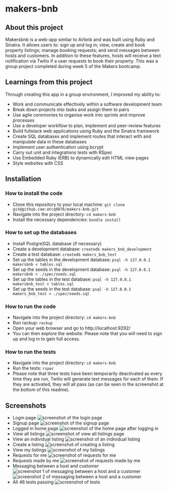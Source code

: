 # makers-bnb

## About this project
Makersbnb is a web-app similar to Airbnb and was built using Ruby and Sinatra. It allows users to: sign up and log in; view, create and book property listings; manage booking requests; and send messages between hosts and customers. In addition to these features, hosts will receive a text notification via Twilio if a user requests to book their property. This was a group project completed during week 5 of the Makers bootcamp.

## Learnings from this project
Through creating this app in a group environment, I improved my ability to:
- Work and communicate effectively within a software development team
- Break down projects into tasks and assign them to pairs
- Use agile ceremonies to organise work into sprints and improve processes
- Use a developer workflow to plan, implement and peer-review features
- Build fullstack web applications using Ruby and the Sinatra framework
- Create SQL databases and implement routes that interact with and manipulate data in these databases
- Implement user authentication using bcrypt
- Carry out unit and integrations tests with RSpec
- Use Embedded Ruby (ERB) to dynamically edit HTML view pages
- Style websites with CSS

## Installation
### How to install the code
- Clone this repository to your local machine:
``git clone git@github.com:atcq9876/makers-bnb.git``
- Navigate into the project directory:
``cd makers-bnb``
- Install the necessary dependencies:
``bundle install``

### How to set up the databases
- Install PostgreSQL database (if necessary)
- Create a development database:
``createdb makers_bnb_development``
- Create a test database:
``createdb makers_bnb_test``
- Set up the tables in the development database:
``psql -h 127.0.0.1 makersbnb < tables.sql``
- Set up the seeds in the development database:
``psql -h 127.0.0.1 makersbnb < ./spec/seeds.sql``
- Set up the tables in the test database:
``psql -h 127.0.0.1 makersbnb_test < tables.sql``
- Set up the seeds in the test database:
``psql -h 127.0.0.1 makers_bnb_test < ./spec/seeds.sql``

### How to run the code
- Navigate into the project directory:
``cd makers-bnb``
- Run rackup:
``rackup``
- Open your web browser and go to http://localhost:9292/
- You can then explore the website. Please note that you will need to sign up and log in to gain full access.

### How to run the tests
- Navigate into the project directory:
``cd makers-bnb``
- Run the tests:
``rspec``
- Please note that three tests have been temporarily deactivated as every time they are run, Twilio will generate text messages for each of them. If they are activated, they will all pass (as can be seen in the screenshot at the bottom of this readme).

## Screenshots
- Login page
![screenshot of the login page](./screenshots/01-login-page.png)
- Signup page
![screenshot of the signup page](./screenshots/02-signup-page.png)
- Logged in home page
![screenshot of the home page after logging in](./screenshots/03-home-page-logged-in.png)
- View all listings
![screenshot of view all listings page](./screenshots/04-view-all-listings.png)
- View an individual listing
![screenshot of an individual listing](./screenshots/05-view-individual-listing.png)
- Create a listing
![screenshot of creating a listing](./screenshots/06-create-a-listing.png)
- View my listings
![screenshot of my listings](./screenshots/07-my-listings.png)
- Requests for me
![screenshot of requests for me](./screenshots/08-requests-for-me.png)
- Requests made by me
![screenshot of requests made by me](./screenshots/09-requests-made-by-me.png)
- Messaging between a host and customer
![screenshot 1 of messaging between a host and a customer](./screenshots/10a-chat-between-host-and-customer.png)
![screenshot 2 of messaging between a host and a customer](./screenshots/10b-chat-between-host-and-customer.png)
- All 46 tests passing
![screenshot of tests](./screenshots/tests.png)
